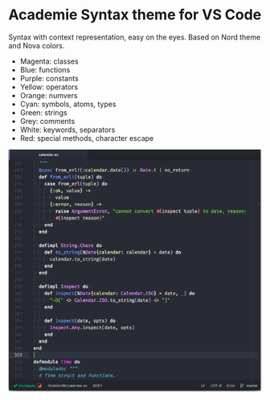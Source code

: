 # Academie Syntax theme for VS Code

Syntax with context representation, easy on the eyes. Based on Nord theme and Nova colors.

* Magenta: classes
* Blue: functions
* Purple: constants
* Yellow: operators
* Orange: numvers
* Cyan: symbols, atoms, types
* Green: strings
* Grey: comments
* White: keywords, separators
* Red: special methods, character escape

![Theme screenshot](https://raw.githubusercontent.com/rkma/academie-syntax/master/screen-shot.png)
